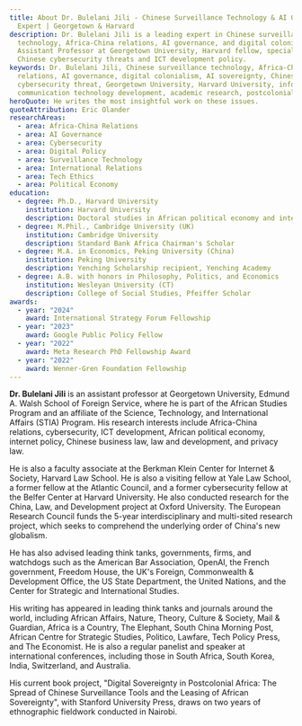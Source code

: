 ```yaml
---
title: About Dr. Bulelani Jili - Chinese Surveillance Technology & AI Governance
  Expert | Georgetown & Harvard
description: Dr. Bulelani Jili is a leading expert in Chinese surveillance
  technology, Africa-China relations, AI governance, and digital colonialism.
  Assistant Professor at Georgetown University, Harvard fellow, specializing in
  Chinese cybersecurity threats and ICT development policy.
keywords: Dr. Bulelani Jili, Chinese surveillance technology, Africa-China
  relations, AI governance, digital colonialism, AI sovereignty, Chinese
  cybersecurity threat, Georgetown University, Harvard University, information
  communication technology development, academic research, postcolonial theory
heroQuote: He writes the most insightful work on these issues.
quoteAttribution: Eric Olander
researchAreas:
  - area: Africa-China Relations
  - area: AI Governance
  - area: Cybersecurity
  - area: Digital Policy
  - area: Surveillance Technology
  - area: International Relations
  - area: Tech Ethics
  - area: Political Economy
education:
  - degree: Ph.D., Harvard University
    institution: Harvard University
    description: Doctoral studies in African political economy and international relations
  - degree: M.Phil., Cambridge University (UK)
    institution: Cambridge University
    description: Standard Bank Africa Chairman's Scholar
  - degree: M.A. in Economics, Peking University (China)
    institution: Peking University
    description: Yenching Scholarship recipient, Yenching Academy
  - degree: A.B. with honors in Philosophy, Politics, and Economics
    institution: Wesleyan University (CT)
    description: College of Social Studies, Pfeiffer Scholar
awards:
  - year: "2024"
    award: International Strategy Forum Fellowship
  - year: "2023"
    award: Google Public Policy Fellow
  - year: "2022"
    award: Meta Research PhD Fellowship Award
  - year: "2022"
    award: Wenner-Gren Foundation Fellowship
---
```

**Dr. Bulelani Jili** is an assistant professor at Georgetown University, Edmund A. Walsh School of Foreign Service, where he is part of the African Studies Program and an affiliate of the Science, Technology, and International Affairs (STIA) Program. His research interests include Africa-China relations, cybersecurity, ICT development, African political economy, internet policy, Chinese business law, law and development, and privacy law.

He is also a faculty associate at the Berkman Klein Center for Internet & Society, Harvard Law School. He is also a visiting fellow at Yale Law School, a former fellow at the Atlantic Council, and a former cybersecurity fellow at the Belfer Center at Harvard University. He also conducted research for the China, Law, and Development project at Oxford University. The European Research Council funds the 5-year interdisciplinary and multi-sited research project, which seeks to comprehend the underlying order of China's new globalism.

He has also advised leading think tanks, governments, firms, and watchdogs such as the American Bar Association, OpenAI, the French government, Freedom House, the UK's Foreign, Commonwealth & Development Office, the US State Department, the United Nations, and the Center for Strategic and International Studies.

His writing has appeared in leading think tanks and journals around the world, including African Affairs, Nature, Theory, Culture & Society, Mail & Guardian, Africa is a Country, The Elephant, South China Morning Post, African Centre for Strategic Studies, Politico, Lawfare, Tech Policy Press, and The Economist. He is also a regular panelist and speaker at international conferences, including those in South Africa, South Korea, India, Switzerland, and Australia. 

His current book project, "Digital Sovereignty in Postcolonial Africa: The Spread of Chinese Surveillance Tools and the Leasing of African Sovereignty", with Stanford University Press, draws on two years of ethnographic fieldwork conducted in Nairobi.
